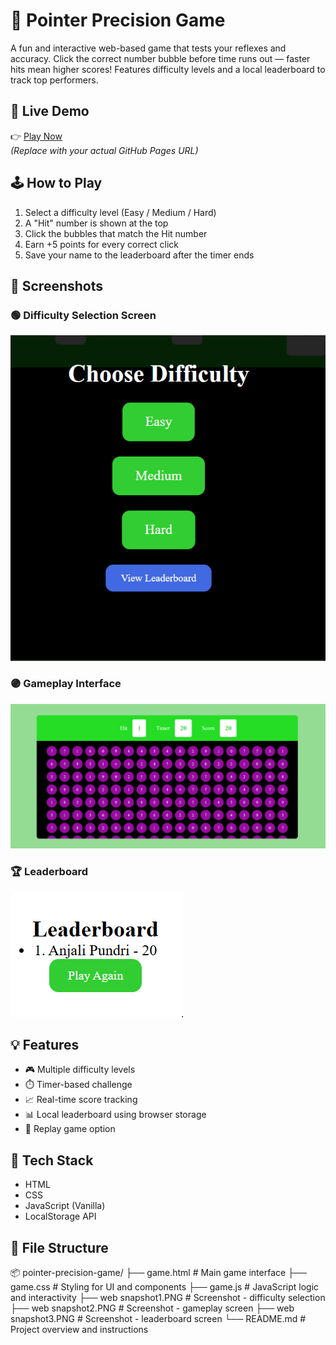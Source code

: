 # 🎯 Pointer Precision Game

A fun and interactive web-based game that tests your reflexes and accuracy. Click the correct number bubble before time runs out — faster hits mean higher scores! Features difficulty levels and a local leaderboard to track top performers.


## 🚀 Live Demo

👉 [Play Now](https://yourusername.github.io/pointer-precision-game)  
*(Replace with your actual GitHub Pages URL)*


## 🕹️ How to Play

1. Select a difficulty level (Easy / Medium / Hard)
2. A "Hit" number is shown at the top
3. Click the bubbles that match the Hit number
4. Earn +5 points for every correct click
5. Save your name to the leaderboard after the timer ends


## 📸 Screenshots

### 🟢 Difficulty Selection Screen
![Choose Difficulty](./web%20snapshot1.PNG)

### 🟣 Gameplay Interface
![Game Board](./web%20snapshot2.PNG)

### 🏆 Leaderboard
![Leaderboard](./web%20snapshot3.PNG)


## 💡 Features

- 🎮 Multiple difficulty levels
- ⏱️ Timer-based challenge
- 📈 Real-time score tracking
- 📊 Local leaderboard using browser storage
- 🔁 Replay game option


## 📁 Tech Stack

- HTML
- CSS
- JavaScript (Vanilla)
- LocalStorage API


## 📂 File Structure

📦 pointer-precision-game/
├── game.html # Main game interface
├── game.css # Styling for UI and components
├── game.js # JavaScript logic and interactivity
├── web snapshot1.PNG # Screenshot - difficulty selection
├── web snapshot2.PNG # Screenshot - gameplay screen
├── web snapshot3.PNG # Screenshot - leaderboard screen
└── README.md # Project overview and instructions

